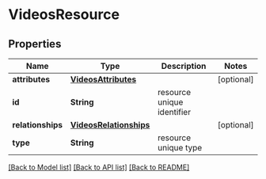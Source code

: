 # VideosResource

## Properties
Name | Type | Description | Notes
------------ | ------------- | ------------- | -------------
**attributes** | [**VideosAttributes**](VideosAttributes.md) |  | [optional] 
**id** | **String** | resource unique identifier | 
**relationships** | [**VideosRelationships**](VideosRelationships.md) |  | [optional] 
**type** | **String** | resource unique type | 

[[Back to Model list]](../README.md#documentation-for-models) [[Back to API list]](../README.md#documentation-for-api-endpoints) [[Back to README]](../README.md)


